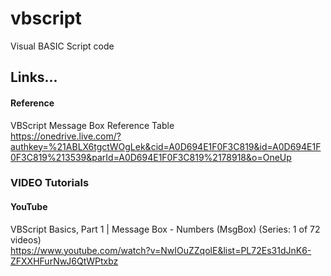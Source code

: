 # vbscript
Visual BASIC Script code

## Links...

#### Reference

VBScript Message Box Reference Table  
https://onedrive.live.com/?authkey=%21ABLX6tgctWOgLek&cid=A0D694E1F0F3C819&id=A0D694E1F0F3C819%213539&parId=A0D694E1F0F3C819%2178918&o=OneUp  

### VIDEO Tutorials

#### YouTube

VBScript Basics, Part 1 | Message Box - Numbers (MsgBox) (Series: 1 of 72 videos)  
https://www.youtube.com/watch?v=NwIOuZZqolE&list=PL72Es31dJnK6-ZFXXHFurNwJ6QtWPtxbz  




